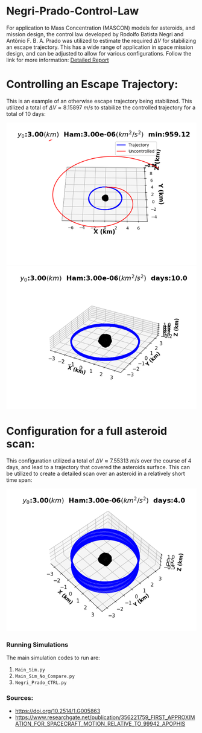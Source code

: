 # Negri-Prado-Control-Law

For application to Mass Concentration (MASCON) models for asteroids, and mission design, the control law developed by Rodolfo Batista Negri and Antônio F. B. A. Prado was utilized to estimate the required $\Delta V$ for stabilizing an escape trajectory. This has a wide range of application in space mission design, and can be adjusted to allow for various configurations. Follow the link for more information: [Detailed Report](Control_Law_Report.pdf)


# Controlling an Escape Trajectory:

This is an example of an otherwise escape trajectory being stabilized. This utilized a total of $\Delta V \approx 8.15897~m/s$ to stabilize the controlled trajectory for a total of 10 days:

![...](Databank/Compare.png)
![...](Databank/10day.png)


# Configuration for a full asteroid scan:
This configuration utilized a total of $\Delta V \approx 7.55313~m/s$ over the course of 4 days, and lead to a trajectory that covered the asteroids surface. This can be utilized to create a detailed scan over an asteroid in a relatively short time span:

![...](Databank/angle_4day.png)



### Running Simulations  
The main simulation codes to run are:

1) `Main_Sim.py`
2) `Main_Sim_No_Compare.py` 
3) `Negri_Prado_CTRL.py` 






### Sources:  
- https://doi.org/10.2514/1.G005863
- https://www.researchgate.net/publication/356221759_FIRST_APPROXIMATION_FOR_SPACECRAFT_MOTION_RELATIVE_TO_99942_APOPHIS
